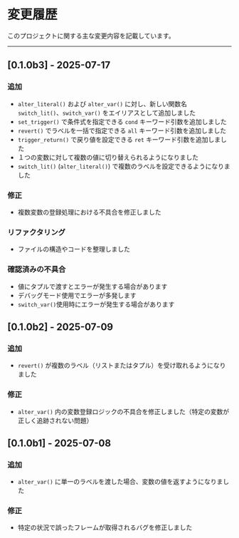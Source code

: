 # 変更履歴

このプロジェクトに関する主な変更内容を記載しています。

---
## [0.1.0b3] - 2025-07-17
### 追加
- `alter_literal()` および `alter_var()` に対し、新しい関数名 `switch_lit()`、`switch_var()` をエイリアスとして追加しました
- `set_trigger()` で条件式を指定できる `cond` キーワード引数を追加しました
- `revert()` でラベルを一括で指定できる `all` キーワード引数を追加しました
- `trigger_return()` で戻り値を設定できる `ret` キーワード引数を追加しました
- １つの変数に対して複数の値に切り替えられるようになりました
- `switch_lit()` (`alter_literal()`) で複数のラベルを設定できるようになりました

### 修正
- 複数変数の登録処理における不具合を修正しました

### リファクタリング
- ファイルの構造やコードを整理しました

### 確認済みの不具合
- 値にタプルで渡すとエラーが発生する場合があります
- デバッグモード使用でエラーが多発します
- `switch_var()`使用時にエラーが発生する場合があります

## [0.1.0b2] - 2025-07-09
### 追加
- `revert()` が複数のラベル（リストまたはタプル）を受け取れるようになりました

### 修正
- `alter_var()` 内の変数登録ロジックの不具合を修正しました（特定の変数が正しく追跡されない問題）
  
## [0.1.0b1] - 2025-07-08
### 追加
- `alter_var()` に単一のラベルを渡した場合、変数の値を返すようになりました

### 修正
- 特定の状況で誤ったフレームが取得されるバグを修正しました
